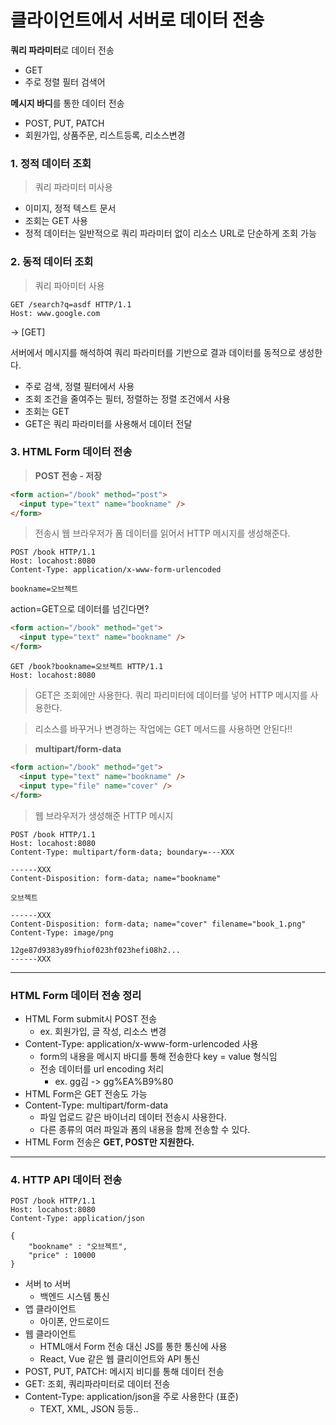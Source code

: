 # 클라이언트에서 서버로 데이터 전송

**쿼리 파라미터**로 데이터 전송

- GET
- 주로 정렬 필터 검색어

**메시지 바디**를 통한 데이터 전송

- POST, PUT, PATCH
- 회원가입, 상품주문, 리스트등록, 리소스변경

### 1. 정적 데이터 조회

> 쿼리 파라미터 미사용

- 이미지, 정적 텍스트 문서
- 조회는 GET 사용
- 정적 데이터는 일반적으로 쿼리 파라미터 없이 리소스 URL로 단순하게 조회 가능

### 2. 동적 데이터 조회

> 쿼리 파아미터 사용

```
GET /search?q=asdf HTTP/1.1
Host: www.google.com
```

-> [GET]

서버에서 메시지를 해석하여 쿼리 파라미터를 기반으로 결과 데이터를 동적으로 생성한다.

- 주로 검색, 정렬 필터에서 사용
- 조회 조건을 줄여주는 필터, 정렬하는 정렬 조건에서 사용
- 조회는 GET
- GET은 쿼리 파라미터를 사용해서 데이터 전달

### 3. HTML Form 데이터 전송

> **POST 전송 - 저장**

```html
<form action="/book" method="post">
  <input type="text" name="bookname" />
</form>
```

> 전송시 웹 브라우저가 폼 데이터를 읽어서 HTTP 메시지를 생성해준다.

```
POST /book HTTP/1.1
Host: locahost:8080
Content-Type: application/x-www-form-urlencoded

bookname=오브젝트
```

action=GET으로 데이터를 넘긴다면?

```html
<form action="/book" method="get">
  <input type="text" name="bookname" />
</form>
```

```
GET /book?bookname=오브젝트 HTTP/1.1
Host: locahost:8080
```

> GET은 조회에만 사용한다. 쿼리 파리미터에 데이터를 넣어 HTTP 메시지를 사용한다.

> 리소스를 바꾸거나 변경하는 작업에는 GET 메서드를 사용하면 안된다!!

> **multipart/form-data**

```html
<form action="/book" method="get">
  <input type="text" name="bookname" />
  <input type="file" name="cover" />
</form>
```

> 웹 브라우저가 생성해준 HTTP 메시지

```
POST /book HTTP/1.1
Host: locahost:8080
Content-Type: multipart/form-data; boundary=---XXX

------XXX
Content-Disposition: form-data; name="bookname"

오브젝트

------XXX
Content-Disposition: form-data; name="cover" filename="book_1.png"
Content-Type: image/png

12ge87d9383y89fhiof023hf023hefi08h2...
------XXX
```

---

### HTML Form 데이터 전송 정리

- HTML Form submit시 POST 전송
  - ex. 회원가입, 글 작성, 리소스 변경
- Content-Type: application/x-www-form-urlencoded 사용
  - form의 내용을 메시지 바디를 통해 전송한다 key = value 형식임
  - 전송 데이터를 url encoding 처리
    - ex. gg김 -> gg%EA%B9%80
- HTML Form은 GET 전송도 가능
- Content-Type: multipart/form-data
  - 파일 업로드 같은 바이너리 데이터 전송시 사용한다.
  - 다른 종류의 여러 파일과 폼의 내용을 함께 전송할 수 있다.
- HTML Form 전송은 **GET, POST만 지원한다.**

---

### 4. HTTP API 데이터 전송

```
POST /book HTTP/1.1
Host: locahost:8080
Content-Type: application/json

{
    "bookname" : "오브젝트",
    "price" : 10000
}
```

- 서버 to 서버
  - 백엔드 시스템 통신
- 앱 클라이언트
  - 아이폰, 안드로이드
- 웹 클라이언트
  - HTML애서 Form 전송 대신 JS를 통한 통신에 사용
  - React, Vue 같은 웹 클리이언트와 API 통신
- POST, PUT, PATCH: 메시지 비디를 통해 데이터 전송
- GET: 조회, 쿼리파라미터로 데이터 전송
- Content-Type: application/json을 주로 사용한다 (표준)
  - TEXT, XML, JSON 등등..
